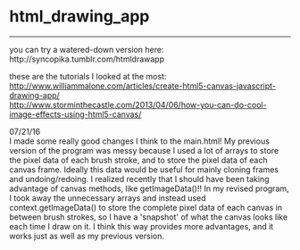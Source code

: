 # html_drawing_app    
<hr>
you can try a watered-down version here: http://syncopika.tumblr.com/htmldrawapp    
    
these are the tutorials I looked at the most:    
http://www.williammalone.com/articles/create-html5-canvas-javascript-drawing-app/    
http://www.storminthecastle.com/2013/04/06/how-you-can-do-cool-image-effects-using-html5-canvas/    
    
07/21/16    
I made some really good changes I think to the main.html! My previous version of the program was messy because I used a lot of arrays to store the pixel data of each brush stroke, and to store the pixel data of each canvas frame. Ideally this data would be useful for mainly cloning frames and undoing/redoing. I realized recently that I should have been taking advantage of canvas methods, like getImageData()!! In my revised program, I took away the unnecessary arrays and instead used context.getImageData() to store the complete pixel data of each canvas in between brush strokes, so I have a 'snapshot' of what the canvas looks like each time I draw on it. I think this way provides more advantages, and it works just as well as my previous version. 

    
